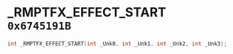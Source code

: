# _RMPTFX_EFFECT_START `0x6745191B`

```cpp
int _RMPTFX_EFFECT_START(int _Unk0, int _Unk1, int _Unk2, int _Unk3);
```